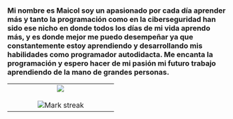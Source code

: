 ### Mi nombre es Maicol soy un apasionado por cada día aprender más y tanto la programación como en la ciberseguridad han sido ese nicho en donde todos los días de mi vida aprendo más, y es donde mejor me puedo desempeñar ya que constantemente estoy aprendiendo y desarrollando mis habilidades como programador autodidacta. Me encanta la programación y espero hacer de mi pasión mi futuro trabajo aprendiendo de la mano de grandes personas. 

<p align="center">
  <!--- stats (start) -->
<table align="center">
<tr>
<td width="50%" align="center">
  
  <img  align="center"  src="https://streak-stats.demolab.com?user=kemtch19&theme=shadow-red&hide_border=true">
  <br></br>
  <img  alt="Mark streak" src="https://github-readme-stats.vercel.app/api?username=kemtch19&theme=shadow_red" /> 
</td>
</tr>
</table>
<!--- stats (end) -->

</p>    
